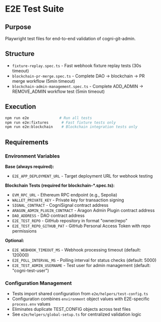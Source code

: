 # E2E Test Suite

## Purpose
Playwright test files for end-to-end validation of cogni-git-admin.

## Structure
- `fixture-replay.spec.ts` - Fast webhook fixture replay tests (30s timeout)
- `blockchain-pr-merge.spec.ts` - Complete DAO → blockchain → PR merge workflow (5min timeout)
- `blockchain-admin-management.spec.ts` - Complete ADD_ADMIN → REMOVE_ADMIN workflow test (5min timeout)

## Execution
```bash
npm run e2e              # Run all tests
npm run e2e:fixtures      # Fast fixture tests only
npm run e2e:blockchain    # Blockchain integration tests only
```

## Requirements

### Environment Variables
**Base (always required):**
- `E2E_APP_DEPLOYMENT_URL` - Target deployment URL for webhook testing

**Blockchain Tests (required for blockchain-*.spec.ts):**
- `EVM_RPC_URL` - Ethereum RPC endpoint (e.g., Sepolia)
- `WALLET_PRIVATE_KEY` - Private key for transaction signing
- `SIGNAL_CONTRACT` - CogniSignal contract address
- `ARAGON_ADMIN_PLUGIN_CONTRACT` - Aragon Admin Plugin contract address
- `DAO_ADDRESS` - DAO contract address
- `E2E_TEST_REPO` - GitHub repository in format "owner/repo"
- `E2E_TEST_REPO_GITHUB_PAT` - GitHub Personal Access Token with repo permissions

**Optional:**
- `E2E_WEBHOOK_TIMEOUT_MS` - Webhook processing timeout (default: 120000)
- `E2E_POLL_INTERVAL_MS` - Polling interval for status checks (default: 5000)
- `E2E_TEST_ADMIN_USERNAME` - Test user for admin management (default: "cogni-test-user")

### Configuration Management
- Tests import shared configuration from `e2e/helpers/test-config.ts`
- Configuration combines `environment` object values with E2E-specific `process.env` values
- Eliminates duplicate TEST_CONFIG objects across test files
- See `e2e/helpers/global-setup.ts` for centralized validation logic